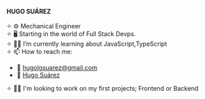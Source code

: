 <b>HUGO SUÁREZ</b></br>
</br>
✧ ⚙️ Mechanical Engineer </br>
✧ 🖥️ Starting in the world of Full Stack Devps.</br>
✧ 🧑‍🎓 I’m currently learning about JavaScript,TypeScript</br>
✧ 📫 How to reach me:

<ul>
<li> 📧 <a href="mailto:hugolgsuarez@gmail.com">hugolgsuarez@gmail.com</a> </li>
<li> 📑 <a href="https://www.linkedin.com/in/hugosuarezdevp/">Hugo Suárez</a></li>
</ul>
✧ 🧑‍💻 I'm looking to work on my first projects; Frontend or Backend
<!--
**wicket-warrick/wicket-warrick** is a ✨ _special_ ✨ repository because its `README.md` (this file) appears on your GitHub profile.

Here are some ideas to get you started:

- 🔭 I’m currently working on ...
- 🌱 I’m currently learning ...
- 👯 I’m looking to collaborate on ...
- 🤔 I’m looking for help with ...
- 💬 Ask me about ...
- 📫 How to reach me: ...
- 😄 Pronouns: ...
- ⚡ Fun fact: ...

-->
